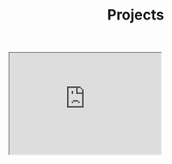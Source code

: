 ﻿---
layout: default
title: Projects
permalink: "/resume/"
cover: /media/homepage_banner.jpg
---

<iframe
    width="300"
    height="200"
    src="https://www.nickammann.com/NicholasAmmann_Resume.pdf">
</iframe>
